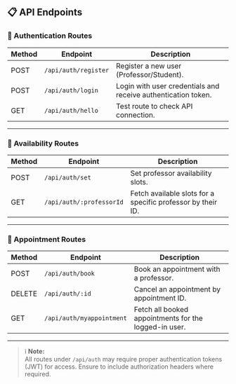 ## 📋 API Endpoints

### 🔐 Authentication Routes
| Method | Endpoint                              | Description                          |
|--------|---------------------------------------|--------------------------------------|
| POST   | `/api/auth/register`                  | Register a new user (Professor/Student). |
| POST   | `/api/auth/login`                     | Login with user credentials and receive authentication token. |
| GET    | `/api/auth/hello`                     | Test route to check API connection. |

---

### 📅 Availability Routes
| Method | Endpoint                              | Description                          |
|--------|---------------------------------------|--------------------------------------|
| POST   | `/api/auth/set`                       | Set professor availability slots. |
| GET    | `/api/auth/:professorId`              | Fetch available slots for a specific professor by their ID. |

---

### 📑 Appointment Routes
| Method | Endpoint                              | Description                          |
|--------|---------------------------------------|--------------------------------------|
| POST   | `/api/auth/book`                      | Book an appointment with a professor. |
| DELETE | `/api/auth/:id`                       | Cancel an appointment by appointment ID. |
| GET    | `/api/auth/myappointment`             | Fetch all booked appointments for the logged-in user. |

---

> ℹ️ **Note:**  
All routes under `/api/auth` may require proper authentication tokens (JWT) for access. Ensure to include authorization headers where required.

